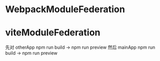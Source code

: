 # WebpackModuleFederation
# viteModuleFederation
先对 otherApp npm run build -> npm run preview
然后 mainApp npm run build -> npm run preview
